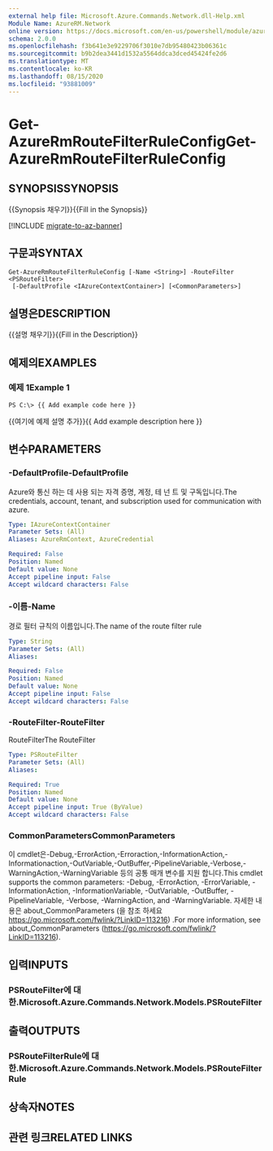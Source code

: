 ```yaml
---
external help file: Microsoft.Azure.Commands.Network.dll-Help.xml
Module Name: AzureRM.Network
online version: https://docs.microsoft.com/en-us/powershell/module/azurerm.network/get-azurermroutefilterruleconfig
schema: 2.0.0
ms.openlocfilehash: f3b641e3e9229706f3010e7db95480423b06361c
ms.sourcegitcommit: b9b2dea3441d1532a5564ddca3dced45424fe2d6
ms.translationtype: MT
ms.contentlocale: ko-KR
ms.lasthandoff: 08/15/2020
ms.locfileid: "93881009"
---
```

# <span data-ttu-id="30e2e-101">Get-AzureRmRouteFilterRuleConfig</span><span class="sxs-lookup"><span data-stu-id="30e2e-101">Get-AzureRmRouteFilterRuleConfig</span></span>

## <span data-ttu-id="30e2e-102">SYNOPSIS</span><span class="sxs-lookup"><span data-stu-id="30e2e-102">SYNOPSIS</span></span>
<span data-ttu-id="30e2e-103">{{Synopsis 채우기}}</span><span class="sxs-lookup"><span data-stu-id="30e2e-103">{{Fill in the Synopsis}}</span></span>

[!INCLUDE [migrate-to-az-banner](../../includes/migrate-to-az-banner.md)]

## <span data-ttu-id="30e2e-104">구문과</span><span class="sxs-lookup"><span data-stu-id="30e2e-104">SYNTAX</span></span>

```
Get-AzureRmRouteFilterRuleConfig [-Name <String>] -RouteFilter <PSRouteFilter>
 [-DefaultProfile <IAzureContextContainer>] [<CommonParameters>]
```

## <span data-ttu-id="30e2e-105">설명은</span><span class="sxs-lookup"><span data-stu-id="30e2e-105">DESCRIPTION</span></span>
<span data-ttu-id="30e2e-106">{{설명 채우기}}</span><span class="sxs-lookup"><span data-stu-id="30e2e-106">{{Fill in the Description}}</span></span>

## <span data-ttu-id="30e2e-107">예제의</span><span class="sxs-lookup"><span data-stu-id="30e2e-107">EXAMPLES</span></span>

### <span data-ttu-id="30e2e-108">예제 1</span><span class="sxs-lookup"><span data-stu-id="30e2e-108">Example 1</span></span>
```
PS C:\> {{ Add example code here }}
```

<span data-ttu-id="30e2e-109">{{여기에 예제 설명 추가}}</span><span class="sxs-lookup"><span data-stu-id="30e2e-109">{{ Add example description here }}</span></span>

## <span data-ttu-id="30e2e-110">변수</span><span class="sxs-lookup"><span data-stu-id="30e2e-110">PARAMETERS</span></span>

### <span data-ttu-id="30e2e-111">-DefaultProfile</span><span class="sxs-lookup"><span data-stu-id="30e2e-111">-DefaultProfile</span></span>
<span data-ttu-id="30e2e-112">Azure와 통신 하는 데 사용 되는 자격 증명, 계정, 테 넌 트 및 구독입니다.</span><span class="sxs-lookup"><span data-stu-id="30e2e-112">The credentials, account, tenant, and subscription used for communication with azure.</span></span>

```yaml
Type: IAzureContextContainer
Parameter Sets: (All)
Aliases: AzureRmContext, AzureCredential

Required: False
Position: Named
Default value: None
Accept pipeline input: False
Accept wildcard characters: False
```

### <span data-ttu-id="30e2e-113">-이름</span><span class="sxs-lookup"><span data-stu-id="30e2e-113">-Name</span></span>
<span data-ttu-id="30e2e-114">경로 필터 규칙의 이름입니다.</span><span class="sxs-lookup"><span data-stu-id="30e2e-114">The name of the route filter rule</span></span>

```yaml
Type: String
Parameter Sets: (All)
Aliases: 

Required: False
Position: Named
Default value: None
Accept pipeline input: False
Accept wildcard characters: False
```

### <span data-ttu-id="30e2e-115">-RouteFilter</span><span class="sxs-lookup"><span data-stu-id="30e2e-115">-RouteFilter</span></span>
<span data-ttu-id="30e2e-116">RouteFilter</span><span class="sxs-lookup"><span data-stu-id="30e2e-116">The RouteFilter</span></span>

```yaml
Type: PSRouteFilter
Parameter Sets: (All)
Aliases: 

Required: True
Position: Named
Default value: None
Accept pipeline input: True (ByValue)
Accept wildcard characters: False
```

### <span data-ttu-id="30e2e-117">CommonParameters</span><span class="sxs-lookup"><span data-stu-id="30e2e-117">CommonParameters</span></span>
<span data-ttu-id="30e2e-118">이 cmdlet은-Debug,-ErrorAction,-Erroraction,-InformationAction,-Informationaction,-OutVariable,-OutBuffer,-PipelineVariable,-Verbose,-WarningAction,-WarningVariable 등의 공통 매개 변수를 지원 합니다.</span><span class="sxs-lookup"><span data-stu-id="30e2e-118">This cmdlet supports the common parameters: -Debug, -ErrorAction, -ErrorVariable, -InformationAction, -InformationVariable, -OutVariable, -OutBuffer, -PipelineVariable, -Verbose, -WarningAction, and -WarningVariable.</span></span> <span data-ttu-id="30e2e-119">자세한 내용은 about_CommonParameters (을 참조 하세요 https://go.microsoft.com/fwlink/?LinkID=113216) .</span><span class="sxs-lookup"><span data-stu-id="30e2e-119">For more information, see about_CommonParameters (https://go.microsoft.com/fwlink/?LinkID=113216).</span></span>

## <span data-ttu-id="30e2e-120">입력</span><span class="sxs-lookup"><span data-stu-id="30e2e-120">INPUTS</span></span>

### <span data-ttu-id="30e2e-121">PSRouteFilter에 대 한.</span><span class="sxs-lookup"><span data-stu-id="30e2e-121">Microsoft.Azure.Commands.Network.Models.PSRouteFilter</span></span>

## <span data-ttu-id="30e2e-122">출력</span><span class="sxs-lookup"><span data-stu-id="30e2e-122">OUTPUTS</span></span>

### <span data-ttu-id="30e2e-123">PSRouteFilterRule에 대 한.</span><span class="sxs-lookup"><span data-stu-id="30e2e-123">Microsoft.Azure.Commands.Network.Models.PSRouteFilterRule</span></span>

## <span data-ttu-id="30e2e-124">상속자</span><span class="sxs-lookup"><span data-stu-id="30e2e-124">NOTES</span></span>

## <span data-ttu-id="30e2e-125">관련 링크</span><span class="sxs-lookup"><span data-stu-id="30e2e-125">RELATED LINKS</span></span>

